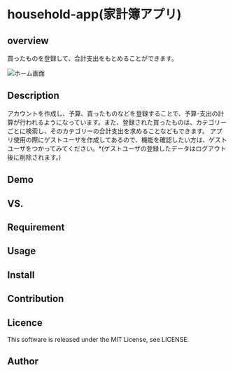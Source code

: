household-app(家計簿アプリ)
====

## overview
買ったものを登録して、合計支出をもとめることができます。


![ホーム画面](https://github.com/Kohei-Suzuki22/household-app/issues/1#issue-449353241)



## Description
アカウントを作成し、予算、買ったものなどを登録することで、予算-支出の計算が行われるようになっています。また、登録された買ったものは、カテゴリーごとに検索し、そのカテゴリーの合計支出を求めることなどもできます。
アプリ使用の際にゲストユーザを作成してあるので、機能を確認したい方は、ゲストユーザをつかってみてください。*(ゲストユーザの登録したデータはログアウト後に削除されます。)

## Demo

## VS. 

## Requirement

## Usage

## Install

## Contribution

## Licence
This software is released under the MIT License, see LICENSE.

## Author

